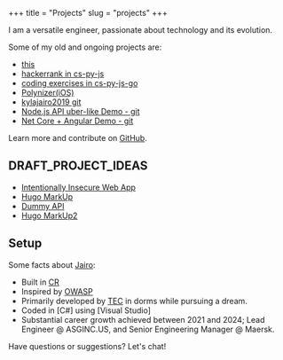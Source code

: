 +++
title = "Projects"
slug = "projects"
+++

I am a versatile engineer, passionate about technology and its evolution.


Some of my old and ongoing projects are:

* [this](https://github.com/Softwavecr/softwave)
* [hackerrank in cs-py-js](https://github.com/Softwavecr/effective-sniffle/tree/dev)
* [coding exercises in cs-py-js-go](https://github.com/Softwavecr/polydojo)
* [Polynizer(iOS)](https://www.youtube.com/watch?v=Fl81zPGkS6I)
* [kylajairo2019 git](https://github.com/Softwavecr/kylajairo2019)
* [Node.js API uber-like Demo - git](https://github.com/Softwavecr/libera)
* [Net Core + Angular Demo - git](https://github.com/Softwavecr/jWebApplicationNg)

Learn more and contribute on [GitHub](https://github.com/Softwavecr).


## DRAFT_PROJECT_IDEAS
* [Intentionally Insecure Web App](https://www.benjaminjohnston.com.au/intentionallyinsecurejs)
* [Hugo MarkUp](https://themes.gohugo.io//theme/hugo-coder/post/markdown-syntax/)
* [Dummy API](http://dummy.restapiexample.com/)
* [Hugo MarkUp2](https://freecontent.manning.com/using-markup-languages-with-hugo/)


## Setup

Some facts about [Jairo](http://gohugo.io/):

* Built in [CR](https://www.anywhere.com/costa-rica)
* Inspired by [OWASP](https://owasp.org/)
* Primarily developed by [TEC](https://tec.ac.cr/) in dorms while pursuing a dream.
* Coded in [C#] using [Visual Studio]
* Substantial career growth achieved between 2021 and 2024; Lead Engineer @ ASGINC.US, and Senior Engineering Manager @ Maersk.

Have questions or suggestions? Let's chat!